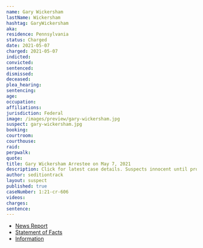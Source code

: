 ```yaml
---
name: Gary Wickersham
lastName: Wickersham
hashtag: GaryWickersham
aka:
residence: Pennsylvania
status: Charged
date: 2021-05-07
charged: 2021-05-07
indicted:
convicted:
sentenced:
dismissed:
deceased:
plea_hearing:
sentencing:
age:
occupation:
affiliations:
jurisdiction: Federal
image: /images/preview/gary-wickersham.jpg
suspect: gary-wickersham.jpg
booking:
courtroom:
courthouse:
raid:
perpwalk:
quote:
title: Gary Wickersham Arrestee on May 7, 2021
description: Click for latest case details. Suspects innocent until proven guilty.
author: seditiontrack
layout: suspect
published: true
caseNumber: 1:21-cr-606
videos:
charges:
sentence:
---
```

- [News Report](https://www.thedailybeast.com/pennsylvania-man-gary-wickersham-arrested-in-capitol-riot-i-can-enter-the-capitol-because-i-pay-my-taxes)
- [Statement of Facts](https://extremism.gwu.edu/sites/g/files/zaxdzs2191/f/Gary%20Wickersham%20Statement%20of%20Facts.pdf)
- [Information](https://www.justice.gov/usao-dc/case-multi-defendant/file/1439596/download)
